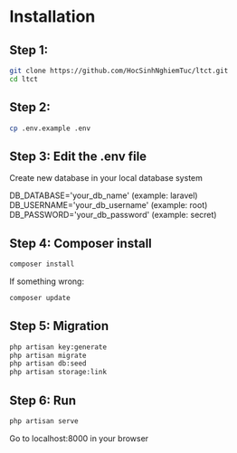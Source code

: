 # Installation

## Step 1:

```bash
git clone https://github.com/HocSinhNghiemTuc/ltct.git
cd ltct
```

## Step 2:

```bash
cp .env.example .env
```

## Step 3: Edit the .env file

Create new database in your local database system

DB_DATABASE='your_db_name'	   (example: laravel)
DB_USERNAME='your_db_username' (example: root)
DB_PASSWORD='your_db_password' (example: secret)


## Step 4: Composer install

```bash
composer install 
```

If something wrong:
```bash
composer update
```

## Step 5: Migration

```bash
php artisan key:generate
php artisan migrate
php artisan db:seed
php artisan storage:link
```

## Step 6: Run
```bash
php artisan serve
```

Go to localhost:8000 in your browser
